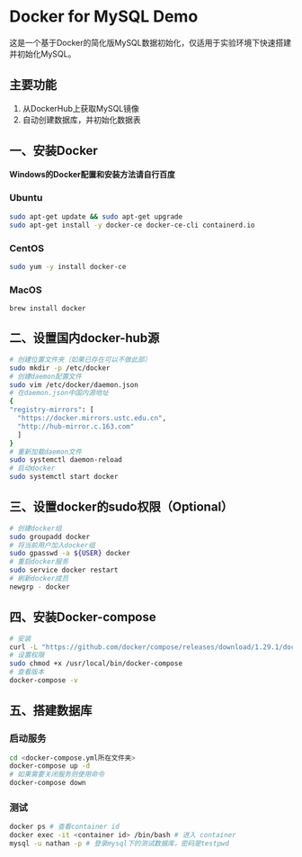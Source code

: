 # Docker for MySQL Demo

这是一个基于Docker的简化版MySQL数据初始化，仅适用于实验环境下快速搭建并初始化MySQL。

## 主要功能
1. 从DockerHub上获取MySQL镜像
2. 自动创建数据库，并初始化数据表

## 一、安装Docker

**Windows的Docker配置和安装方法请自行百度**

### Ubuntu
```bash
sudo apt-get update && sudo apt-get upgrade
sudo apt-get install -y docker-ce docker-ce-cli containerd.io
```

### CentOS
```bash
sudo yum -y install docker-ce
```

### MacOS
```bash!
brew install docker
```

## 二、设置国内docker-hub源
```bash
# 创建位置文件夹（如果已存在可以不做此部）
sudo mkdir -p /etc/docker
# 创建daemon配置文件
sudo vim /etc/docker/daemon.json
# 在daemon.json中国内源地址
{
"registry-mirrors": [
  "https://docker.mirrors.ustc.edu.cn",
  "http://hub-mirror.c.163.com"
  ]
}
# 重新加载daemon文件
sudo systemctl daemon-reload
# 启动docker
sudo systemctl start docker
```

## 三、设置docker的sudo权限（Optional）
```bash
# 创建docker组
sudo groupadd docker
# 将当前用户加入docker组
sudo gpasswd -a ${USER} docker
# 重启docker服务
sudo service docker restart
# 刷新docker成员
newgrp - docker
```

## 四、安装Docker-compose
```bash
# 安装
curl -L "https://github.com/docker/compose/releases/download/1.29.1/docker-compose-$(uname -s)-$(uname -m)" -o /usr/local/bin/docker-compose
# 设置权限
sudo chmod +x /usr/local/bin/docker-compose
# 查看版本
docker-compose -v
```

## 五、搭建数据库

### 启动服务
```bash
cd <docker-compose.yml所在文件夹>
docker-compose up -d
# 如果需要关闭服务则使用命令
docker-compose down
```

### 测试
```bash
docker ps # 查看container id
docker exec -it <container id> /bin/bash # 进入 container
mysql -u nathan -p # 登录mysql下的测试数据库，密码是testpwd
```


